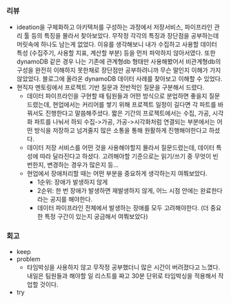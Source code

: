 ### 리뷰
- ideation을 구체화하고 아키텍처를 구성하는 과정에서 저장서비스, 파이프라인 관리 툴 등의 특징을 몰라서 찾아보았다. 무작정 각각의 특징과 장단점을 공부하는데 머릿속에 하나도 남는게 없었다.
  이유를 생각해보니 내가 수집하고 사용할 데이터 특성 (수집주기, 사용할 지표, 계산할 부분) 등을 먼저 파악하지 않아서였다.
  또한 dynamoDB 같은 경우 나는 기존에 관계형db 형태만 사용해봤어서 비관계형db의 구성을 완전히 이해하지 못한채로 장단점만 공부하려니까 무슨 말인지 이해가 가지 않았었다. 블로그에 올라온 dynamoDB 데이터 사례를 찾아보고 이해할 수 있었다.  
- 현직자 멘토링에서 프로젝트 기반 질문과 전반적인 질문을 구분해서 드렸다.
  - 데이터 파이프라인을 구현할 때 팀원들과 어떤 방식으로 분업하면 좋을지 질문드렸는데, 현업에서는 커리어를 쌓기 위해 프로젝트 일정이 길다면 각 파트를 바꿔서도 진행한다고 말씀해주셨다.
    짧은 기간의 프로젝트에서는 수집, 가공, 시각화 파트를 나눠서 하되 수집->가공, 가공->시각화처럼 연결되는 부분에서는 어떤 방식을 저장하고 넘겨줄지 많은 소통을 통해 원활하게 진행해야한다고 하셨다.
  - 데이터 저장 서비스를 어떤 것을 사용해야할지 몰라서 질문드렸는데, 데이터 특성에 따라 달라진다고 하셨다. 고려해야할 기준으로는 읽기/쓰기 중 무엇이 빈번한지, 변경하는 경우가 많은지 등...
  - 현업에서 장애처리할 때는 어떤 부분을 중요하게 생각하는지 여쭤보았다.
    - 1순위: 장애가 발생하지 않게
    - 2순위: 한 번 장애가 발생하면 재발생하지 않게, 어느 시점 안에는 완료한다라는 공지를 해야한다.
    - 데이터 파이프라인 전체에서 발생하는 장애를 모두 고려해야한다. (더 중요한 특정 구간이 있는지 궁금해서 여쭤보았다)

### 회고
- keep
- problem
  - 타임박싱을 사용하지 않고 무작정 공부했더니 많은 시간이 버려졌다고 느꼈다. 내일은 팀원들과 해야할 일 리스트를 짜고 30분 단위로 타임박싱을 적용해서 작업할 것이다.
- try
